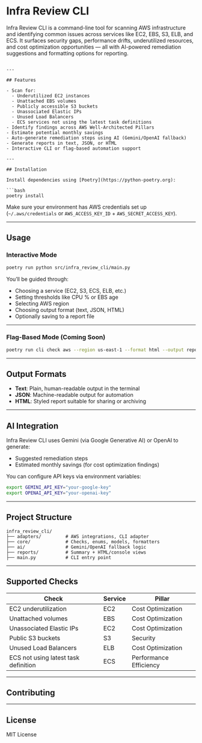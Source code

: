 
# Infra Review CLI

Infra Review CLI is a command-line tool for scanning AWS infrastructure and 
identifying common issues across services like EC2, EBS, S3, ELB, 
and ECS. It surfaces security gaps, performance drifts, underutilized 
resources, and cost optimization opportunities — all with AI-powered
remediation suggestions and formatting options for reporting.

````

---

## Features

- Scan for:
  - Underutilized EC2 instances
  - Unattached EBS volumes
  - Publicly accessible S3 buckets
  - Unassociated Elastic IPs
  - Unused Load Balancers
  - ECS services not using the latest task definitions
- Identify findings across AWS Well-Architected Pillars
- Estimate potential monthly savings
- Auto-generate remediation steps using AI (Gemini/OpenAI fallback)
- Generate reports in text, JSON, or HTML
- Interactive CLI or flag-based automation support

---

## Installation

Install dependencies using [Poetry](https://python-poetry.org):

```bash
poetry install
````

Make sure your environment has AWS credentials set up (`~/.aws/credentials` or `AWS_ACCESS_KEY_ID` + `AWS_SECRET_ACCESS_KEY`).

---

## Usage

### Interactive Mode

```bash
poetry run python src/infra_review_cli/main.py
```

You’ll be guided through:

* Choosing a service (EC2, S3, ECS, ELB, etc.)
* Setting thresholds like CPU % or EBS age
* Selecting AWS region
* Choosing output format (text, JSON, HTML)
* Optionally saving to a report file

---

### Flag-Based Mode (Coming Soon)

```bash
poetry run cli check aws --region us-east-1 --format html --output report.html
```

---

## Output Formats

* **Text**: Plain, human-readable output in the terminal
* **JSON**: Machine-readable output for automation
* **HTML**: Styled report suitable for sharing or archiving

---

## AI Integration

Infra Review CLI uses Gemini (via Google Generative AI) or OpenAI to generate:

* Suggested remediation steps
* Estimated monthly savings (for cost optimization findings)

You can configure API keys via environment variables:

```bash
export GEMINI_API_KEY="your-google-key"
export OPENAI_API_KEY="your-openai-key"
```

---

## Project Structure

```
infra_review_cli/
├── adapters/         # AWS integrations, CLI adapter
├── core/             # Checks, enums, models, formatters
├── ai/               # Gemini/OpenAI fallback logic
├── reports/          # Summary + HTML/console views
├── main.py           # CLI entry point
```

---

## Supported Checks

| Check                                | Service | Pillar                 |
| ------------------------------------ | ------- | ---------------------- |
| EC2 underutilization                 | EC2     | Cost Optimization      |
| Unattached volumes                   | EBS     | Cost Optimization      |
| Unassociated Elastic IPs             | EC2     | Cost Optimization      |
| Public S3 buckets                    | S3      | Security               |
| Unused Load Balancers                | ELB     | Cost Optimization      |
| ECS not using latest task definition | ECS     | Performance Efficiency |

---

## Contributing


---

## License

MIT License


